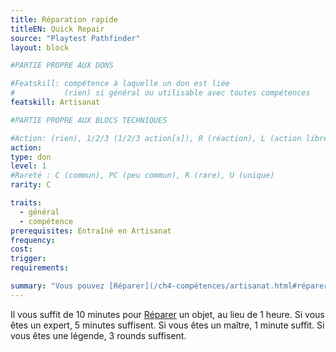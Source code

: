 ```yaml
---
title: Réparation rapide
titleEN: Quick Repair
source: "Playtest Pathfinder"
layout: block

#PARTIE PROPRE AUX DONS

#Featskill: compétence à laquelle un don est liée
#           (rien) si général ou utilisable avec toutes compétences
featskill: Artisanat

#PARTIE PROPRE AUX BLOCS TECHNIQUES

#Action: (rien), 1/2/3 (1/2/3 action[s]), R (réaction), L (action libre)
action: 
type: don
level: 1
#Rareté : C (commun), PC (peu commun), R (rare), U (unique)
rarity: C

traits:
  - général
  - compétence
prerequisites: Entraîné en Artisanat
frequency:
cost:
trigger:
requirements:

summary: "Vous pouvez [Réparer](/ch4-compétences/artisanat.html#réparer) les objets plus rapidement."
---
```


Il vous suffit de 10 minutes pour [Réparer](/ch4-compétences/artisanat.html#réparer) un objet, au lieu de 1 heure. Si vous êtes un expert, 5 minutes suffisent. Si vous êtes un maître, 1 minute suffit. Si vous êtes une légende, 3 rounds suffisent.